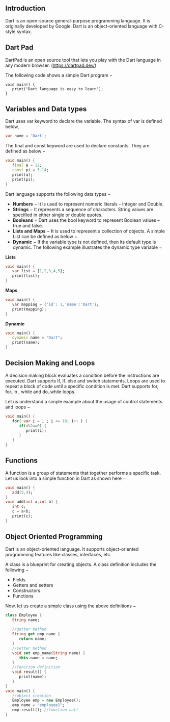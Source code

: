 ## Introduction 
Dart is an open-source general-purpose programming language. It is originally developed by Google. Dart is an object-oriented language with C-style syntax. 

## Dart Pad

DartPad is an open source tool that lets you play with the Dart language in any modern browser.
(https://dartpad.dev/)

The following code shows a simple Dart program −

```cart
void main() {
   print("Dart language is easy to learn");
}
```

## Variables and Data types
Dart uses var keyword to declare the variable. The syntax of var is defined below,

```dart
var name = 'Dart';
```

The final and const keyword are used to declare constants. They are defined as below −

```dart
void main() {
   final a = 12;
   const pi = 3.14;
   print(a);
   print(pi);
}
```
Dart language supports the following data types −
* **Numbers** − It is used to represent numeric literals – Integer and Double.
* **Strings** − It represents a sequence of characters. String values are specified in either single or double quotes.
* **Booleans** − Dart uses the bool keyword to represent Boolean values – true and false.
* **Lists and Maps** − It is used to represent a collection of objects. A simple List can be defined as below −.
* **Dynamic** − If the variable type is not defined, then its default type is dynamic. The following example illustrates the dynamic type variable −

**Lists**
```dart
void main() {
   var list = [1,2,3,4,5];
   print(list);
}
```
**Maps**
```dart
void main() {
   var mapping = {'id': 1,'name':'Dart'};
   print(mapping);
}
```
**Dynamic**
```dart
void main() {
   dynamic name = "Dart";
   print(name);
}
```

## Decision Making and Loops

A decision making block evaluates a condition before the instructions are executed. Dart supports If, If..else and switch statements.
Loops are used to repeat a block of code until a specific condition is met. Dart supports for, for..in , while and do..while loops.

Let us understand a simple example about the usage of control statements and loops −

```dart
void main() {
   for( var i = 1 ; i <= 10; i++ ) {
      if(i%2==0) {
         print(i);
      }
   }
}
```

## Functions
A function is a group of statements that together performs a specific task. Let us look into a simple function in Dart as shown here −

```dart
void main() {
   add(3,4);
}
void add(int a,int b) {
   int c;
   c = a+b;
   print(c);
}
```

## Object Oriented Programming
Dart is an object-oriented language. It supports object-oriented programming features like classes, interfaces, etc.

A class is a blueprint for creating objects. A class definition includes the following −

* Fields
* Getters and setters
* Constructors 
* Functions

Now, let us create a simple class using the above definitions −

```dart
class Employee {
   String name;
   
   //getter method
   String get emp_name {
      return name;
   }
   //setter method
   void set emp_name(String name) {
      this.name = name;
   }
   //function definition
   void result() {
      print(name);
   }
}
void main() {
   //object creation
   Employee emp = new Employee();
   emp.name = "employee1";
   emp.result(); //function call
}
```
